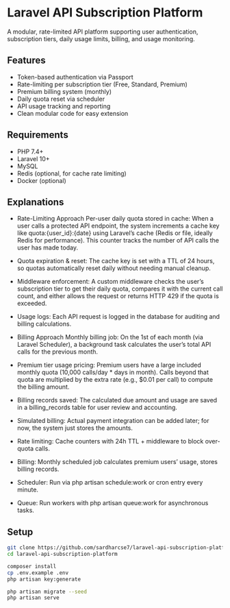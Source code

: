 # Laravel API Subscription Platform

A modular, rate-limited API platform supporting user authentication, subscription tiers, daily usage limits, billing, and usage monitoring.

## Features

-  Token-based authentication via Passport
-  Rate-limiting per subscription tier (Free, Standard, Premium)
-  Premium billing system (monthly)
-  Daily quota reset via scheduler
-  API usage tracking and reporting
-  Clean modular code for easy extension

## Requirements

- PHP 7.4+
- Laravel 10+
- MySQL
- Redis (optional, for cache rate limiting)
- Docker (optional)

## Explanations

-  Rate-Limiting Approach
   Per-user daily quota stored in cache:
        When a user calls a protected API endpoint, the system increments a cache key like quota:{user_id}:{date} using Laravel’s cache (Redis or file, ideally Redis for performance). This counter tracks the number of API calls the user has made today.

-  Quota expiration & reset:
        The cache key is set with a TTL of 24 hours, so quotas automatically reset daily without needing manual cleanup.

-  Middleware enforcement:
        A custom middleware checks the user’s subscription tier to get their daily quota, compares it with the current call count, and either allows the request or returns HTTP 429 if the quota is exceeded.

-  Usage logs:
        Each API request is logged in the database for auditing and billing calculations.

-  Billing Approach
   Monthly billing job:
        On the 1st of each month (via Laravel Scheduler), a background task calculates the user’s total API calls for the previous month.

-   Premium tier usage pricing:
       Premium users have a large included monthly quota (10,000 calls/day * days in month). Calls beyond that quota are multiplied by the extra rate (e.g., $0.01 per call) to compute the billing amount.

-   Billing records saved:
        The calculated due amount and usage are saved in a billing_records table for user review and accounting.

-    Simulated billing:
          Actual payment integration can be added later; for now, the system just stores the amounts.

-    Rate limiting: Cache counters with 24h TTL + middleware to block over-quota calls.

-    Billing: Monthly scheduled job calculates premium users’ usage, stores billing records.

-    Scheduler: Run via php artisan schedule:work or cron entry every minute.

-    Queue: Run workers with php artisan queue:work for asynchronous tasks.

## Setup

```bash
git clone https://github.com/sardharcse7/laravel-api-subscription-platform.git
cd laravel-api-subscription-platform

composer install
cp .env.example .env
php artisan key:generate

php artisan migrate --seed
php artisan serve
